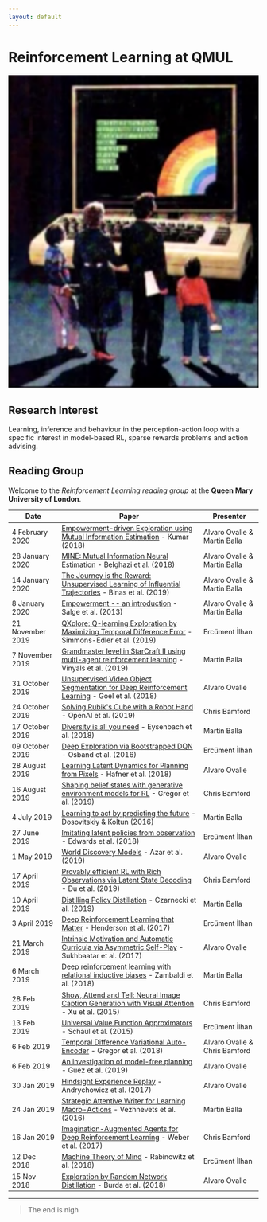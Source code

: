 ```yaml
---
layout: default
---
```


# Reinforcement Learning at QMUL

<img class="profile-picture" src="joscha-bach.png">


## Research Interest

Learning, inference and behaviour in the perception-action loop with a specific interest in model-based RL, sparse rewards problems and action advising.

## Reading Group

Welcome to the *Reinforcement Learning reading group* at the **Queen Mary University of London**.


Date | Paper | Presenter
-----|-------|--------
4 February 2020 | [Empowerment-driven Exploration using Mutual Information Estimation](https://arxiv.org/abs/1810.05533) - Kumar (2018) | Alvaro Ovalle & Martin Balla
28 January 2020 | [MINE: Mutual Information Neural Estimation](https://arxiv.org/abs/1801.04062) - Belghazi et al. (2018) | Alvaro Ovalle & Martin Balla
14 January 2020 | [The Journey is the Reward: Unsupervised Learning of Influential Trajectories](https://arxiv.org/abs/1905.09334) - Binas et al. (2019) | Alvaro Ovalle & Martin Balla
8 January 2020 | [Empowerment -- an introduction](https://arxiv.org/abs/1310.1863) - Salge et al. (2013) | Alvaro Ovalle & Martin Balla
21 November 2019 | [QXplore: Q-learning Exploration by Maximizing Temporal Difference Error](https://arxiv.org/abs/1906.08189) - Simmons-Edler et al. (2019) | Ercüment İlhan
7 November 2019 | [Grandmaster level in StarCraft II using multi-agent reinforcement learning](https://www.nature.com/articles/s41586-019-1724-z) - Vinyals et al. (2019) | Martin Balla
31 October 2019 | [Unsupervised Video Object Segmentation for Deep Reinforcement Learning](https://arxiv.org/abs/1805.07780) - Goel et al. (2018) | Alvaro Ovalle
24 October 2019 | [Solving Rubik's Cube with a Robot Hand](https://arxiv.org/abs/1910.07113) - OpenAI et al. (2019) | Chris Bamford
17 October 2019 | [Diversity is all you need](https://arxiv.org/abs/1802.06070) - Eysenbach et al. (2018) | Martin Balla
09 October 2019 | [Deep Exploration via Bootstrapped DQN](https://arxiv.org/abs/1602.04621) - Osband et al. (2016) | Ercüment İlhan
28 August 2019 | [Learning Latent Dynamics for Planning from Pixels](https://arxiv.org/abs/1811.04551) - Hafner et al. (2018) | Alvaro Ovalle
16 August 2019 | [Shaping belief states with generative environment models for RL](https://arxiv.org/abs/1906.09237) - Gregor et al. (2019) | Chris Bamford
4 July 2019 | [Learning to act by predicting the future](https://arxiv.org/abs/1611.01779) - Dosovitskiy & Koltun (2016) | Martin Balla
27 June 2019 | [Imitating latent policies from observation](https://arxiv.org/abs/1805.07914) - Edwards et al. (2018) | Ercüment İlhan
1 May 2019 | [World Discovery Models](https://arxiv.org/abs/1902.07685) - Azar et al. (2019) | Alvaro Ovalle
17 April 2019 | [Provably efficient RL with Rich Observations via Latent State Decoding](https://arxiv.org/abs/1901.09018) - Du et al. (2019) | Chris Bamford
10 April 2019 | [Distilling Policy Distillation](https://arxiv.org/abs/1902.02186) - Czarnecki et al. (2019) | Martin Balla
3 April 2019 | [Deep Reinforcement Learning that Matter](https://arxiv.org/abs/1709.06560) - Henderson et al. (2017) | Ercüment İlhan
21 March 2019 | [Intrinsic Motivation and Automatic Curricula via Asymmetric Self-Play](https://arxiv.org/abs/1703.05407) - Sukhbaatar et al. (2017) | Alvaro Ovalle
6 March 2019 | [Deep reinforcement learning with relational inductive biases](https://openreview.net/forum?id=HkxaFoC9KQ) - Zambaldi et al. (2018) | Martin Balla
28 Feb 2019 | [Show, Attend and Tell: Neural Image Caption Generation with Visual Attention](https://arxiv.org/abs/1502.03044) - Xu et al. (2015) | Chris Bamford
13 Feb 2019 | [Universal Value Function Approximators](http://proceedings.mlr.press/v37/schaul15.pdf) - Schaul et al. (2015)| Ercüment İlhan
6 Feb 2019 | [Temporal Difference Variational Auto-Encoder](https://arxiv.org/abs/1806.03107) - Gregor et al. (2018) | Alvaro Ovalle & Chris Bamford
6 Feb 2019 | [An investigation of model-free planning](https://arxiv.org/abs/1901.03559) - Guez et al. (2019) | Alvaro Ovalle
30 Jan 2019 | [Hindsight Experience Replay](https://arxiv.org/abs/1707.01495) - Andrychowicz et al. (2017) | Alvaro Ovalle
24 Jan 2019 | [Strategic Attentive Writer for Learning Macro-Actions](https://arxiv.org/abs/1606.04695) - Vezhnevets et al. (2016) | Martin Balla
16 Jan 2019 | [Imagination-Augmented Agents for Deep Reinforcement Learning](https://arxiv.org/abs/1707.06203) - Weber et al. (2017) | Chris Bamford
12 Dec 2018 | [Machine Theory of Mind](https://arxiv.org/abs/1802.07740) - Rabinowitz et al. (2018) | Ercüment İlhan
15 Nov 2018 | [Exploration by Random Network Distillation](https://arxiv.org/abs/1810.12894) - Burda et al. (2018) | Alvaro Ovalle


---

> The end is nigh

